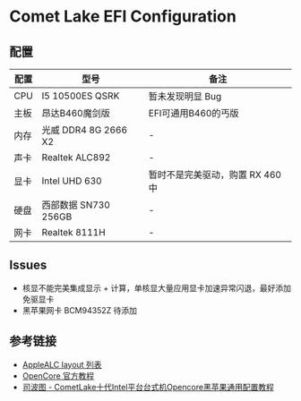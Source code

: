 # Comet Lake EFI Configuration

## 配置

|配置|型号|备注|
|---|---|---|
|CPU|I5 10500ES QSRK| 暂未发现明显 Bug |
|主板|昂达B460魔剑版|EFI可通用B460的丐版|
|内存|光威 DDR4 8G 2666 X2|-|
|声卡| Realtek ALC892 | - |
|显卡| Intel UHD 630| 暂时不是完美驱动，购置 RX 460 中|
|硬盘| 西部数据 SN730 256GB| - |
|网卡| Realtek 8111H | - |

## Issues

- 核显不能完美集成显示 + 计算，单核显大量应用显卡加速异常闪退，最好添加免驱显卡
- 黑苹果网卡 BCM94352Z 待添加

## 参考链接

- [AppleALC layout 列表](https://github.com/acidanthera/AppleALC/wiki/Supported-codecs)
- [OpenCore 官方教程](https://dortania.github.io/OpenCore-Install-Guide/config.plist/comet-lake.html)
- [司波图 - CometLake十代Intel平台台式机Opencore黑苹果通用配置教程](https://www.bilibili.com/video/BV1uf4y1X7MT)
